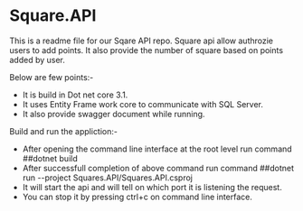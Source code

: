 # Square.API

This is a readme file for our Sqare API repo. Square api allow authrozie users to add points. It also provide the number of square based on points added by user.

Below are few points:-
* It is build in Dot net core 3.1.
* It uses Entity Frame work core to communicate with SQL Server.
* It also provide swagger document while running.

Build and run the appliction:-
* After opening the command line interface at the root level run command ##dotnet build
* After successfull completion of above command run command ##dotnet run --project Squares.API/Squares.API.csproj
* It will start the api and will tell on which port it is listening the request.
* You can stop it by pressing ctrl+c on command line interface.